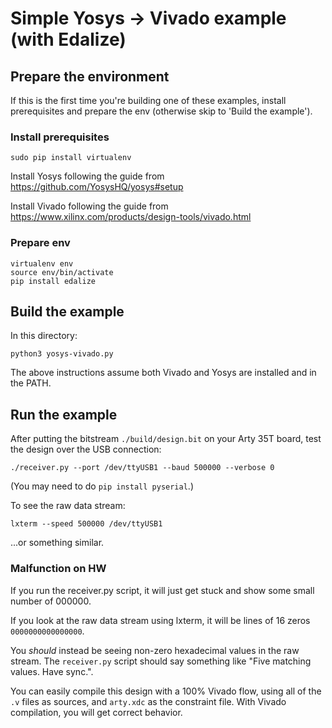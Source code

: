 # Simple Yosys -> Vivado example (with Edalize)

## Prepare the environment

If this is the first time you're building one of these examples, install prerequisites and prepare the env (otherwise skip to 'Build the example').


### Install prerequisites



```
sudo pip install virtualenv
```

Install Yosys following the guide from https://github.com/YosysHQ/yosys#setup

Install Vivado following the guide from https://www.xilinx.com/products/design-tools/vivado.html


### Prepare env

```
virtualenv env
source env/bin/activate
pip install edalize
```

## Build the example
In this directory:

```
python3 yosys-vivado.py
```

The above instructions assume both Vivado and Yosys are installed and in the PATH. 


## Run the example
After putting the bitstream `./build/design.bit` on your Arty 35T board, test the design over the USB connection:


```
./receiver.py --port /dev/ttyUSB1 --baud 500000 --verbose 0
```
(You may need to do `pip install pyserial`.)


To see the raw data stream:

```
lxterm --speed 500000 /dev/ttyUSB1
```
...or something similar.

### Malfunction on HW

If you run the receiver.py script, it will just get stuck and show some small number of 000000.

If you look at the raw data stream using lxterm, it will be lines of 16 zeros `0000000000000000`.

You _should_ instead be seeing non-zero hexadecimal values in the raw stream.  The `receiver.py` script
should say something like "Five matching values.  Have sync.".

You can easily compile this design with a 100% Vivado flow, using all of the `.v` files as sources, and `arty.xdc` as the constraint file.   With Vivado compilation, you will get correct behavior.


